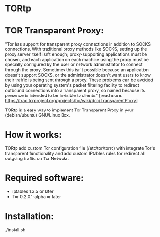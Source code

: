 TORtp
=====

# TOR Transparent Proxy:

"Tor has support for transparent proxy connections in addition to SOCKS connections. With traditional proxy methods like SOCKS, setting up the proxy server 
itself isn't enough; proxy-supporting applications must be chosen, and each application on each machine using the proxy must be specially configured by the user 
or network administrator to connect through the proxy. Sometimes this isn't possible because an application doesn't support SOCKS, or the administrator doesn't 
want users to know their traffic is being sent through a proxy. These problems can be avoided by using your operating system's packet filtering facility to 
redirect outbound connections into a transparent proxy, so named because its presence is intended to be invisible to clients." 
[read more: https://trac.torproject.org/projects/tor/wiki/doc/TransparentProxy]

TORtp is a easy way to implement Tor Transparent Proxy in your (debian/ubuntu) GNU/Linux Box.

# How it works:

TORtp add custom Tor configuration file (/etc/tor/torrc) with integrate Tor's transparent functionality and add custom IPtables rules for redirect all outgoing 
traffic on Tor Netwokr.

# Required software:

 * iptables 1.3.5 or later
 * Tor 0.2.0.1-alpha or later

# Installation:

./install.sh
